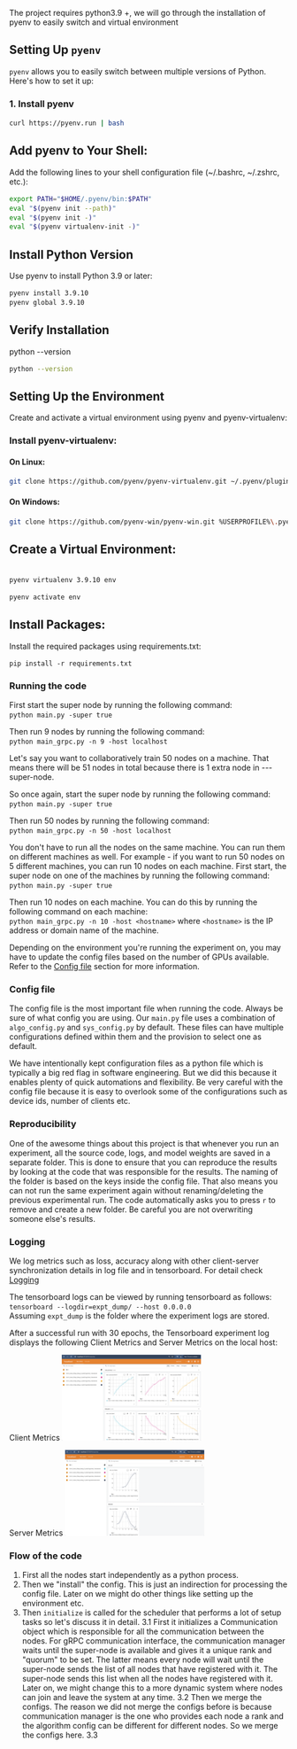 The project requires python3.9 +, we will go through the installation of pyenv to easily switch and virtual environment 

## Setting Up `pyenv`

`pyenv` allows you to easily switch between multiple versions of Python. Here's how to set it up:

### 1. Install pyenv 

```bash
curl https://pyenv.run | bash
```

## Add pyenv to Your Shell:
Add the following lines to your shell configuration file (~/.bashrc, ~/.zshrc, etc.):

```bash
export PATH="$HOME/.pyenv/bin:$PATH"
eval "$(pyenv init --path)"
eval "$(pyenv init -)"
eval "$(pyenv virtualenv-init -)"

```

## Install Python Version

Use pyenv to install Python 3.9 or later:

```bash
pyenv install 3.9.10
pyenv global 3.9.10

```

## Verify Installation
python --version

```bash
python --version

```

## Setting Up the Environment
Create and activate a virtual environment using pyenv and pyenv-virtualenv:

### Install pyenv-virtualenv:

   #### On Linux:

```bash
git clone https://github.com/pyenv/pyenv-virtualenv.git ~/.pyenv/plugins/pyenv-virtualenv
```
 #### On Windows:

```bash 
git clone https://github.com/pyenv-win/pyenv-win.git %USERPROFILE%\.pyenv
```

## Create a Virtual Environment:

``` bash

pyenv virtualenv 3.9.10 env
```

```bash
pyenv activate env
```


## Install  Packages:

Install the required packages using requirements.txt:

```
pip install -r requirements.txt
```

### Running the code
First start the super node by running the following command:<br>
`python main.py -super true`

Then run 9 nodes by running the following command:<br>
`python main_grpc.py -n 9 -host localhost`

Let's say you want to collaboratively train 50 nodes on a machine. That means there will be 51 nodes in total because there is 1 extra node in --- super-node.

So once again, start the super node by running the following command:<br>
`python main.py -super true`

Then run 50 nodes by running the following command:<br>
`python main_grpc.py -n 50 -host localhost`

You don't have to run all the nodes on the same machine. You can run them on different machines as well. For example - if you want to run 50 nodes on 5 different machines, you can run 10 nodes on each machine. First start, the super node on one of the machines by running the following command:<br>
`python main.py -super true`

Then run 10 nodes on each machine. You can do this by running the following command on each machine:<br>
`python main_grpc.py -n 10 -host <hostname>`
where `<hostname>` is the IP address or domain name of the machine.

Depending on the environment you're running the experiment on, you may have to update the config files based on the number of GPUs available. Refer to the [Config file](#config-file) section for more information.


### Config file
The config file is the most important file when running the code. Always be sure of what config you are using. Our `main.py` file uses a combination of `algo_config.py` and `sys_config.py` by default. These files can have multiple configurations defined within them and the provision to select one as default. 

We have intentionally kept configuration files as a python file which is typically a big red flag in software engineering. But we did this because it enables plenty of quick automations and flexibility. Be very careful with the config file because it is easy to overlook some of the configurations such as device ids, number of clients etc.

### Reproducibility
One of the awesome things about this project is that whenever you run an experiment, all the source code, logs, and model weights are saved in a separate folder. This is done to ensure that you can reproduce the results by looking at the code that was responsible for the results. The naming of the folder is based on the keys inside the config file. That also means you can not run the same experiment again without renaming/deleting the previous experimental run. The code automatically asks you to press `r` to remove and create a new folder. Be careful you are not overwriting someone else's results.

### Logging
We log metrics such as loss, accuracy along with other client-server synchronization details in log file and in tensorboard.
For detail check [Logging](../docs/Logging.md)

The tensorboard logs can be viewed by running tensorboard as follows:<br>
`tensorboard --logdir=expt_dump/ --host 0.0.0.0`<br>
Assuming `expt_dump` is the folder where the experiment logs are stored.

After a successful run with 30 epochs, the Tensorboard experiment log displays the following Client Metrics and Server Metrics on the local host:

Client Metrics
<img src="../resources/images/Client_metrics.png" width=50% height=50%>

Server Metrics
<img src="../resources/images/Server_metrics.png" width=50% height=50%>

### Flow of the code
1. First all the nodes start independently as a python process.
2. Then we "install" the config. This is just an indirection for processing the config file. Later on we might do other things like setting up the environment etc.
3. Then `initialize` is called for the scheduler that performs a lot of setup tasks so let's discuss it in detail.
3.1 First it initializes a Communication object which is responsible for all the communication between the nodes. For gRPC communication interface, the communication manager waits until the super-node is available and gives it a unique rank and "quorum" to be set. The latter means every node will wait until the super-node sends the list of all nodes that have registered with it. The super-node sends this list when all the nodes have registered with it. Later on, we might change this to a more dynamic system where nodes can join and leave the system at any time.
3.2 Then we merge the configs. The reason we did not merge the configs before is because communication manager is the one who provides each node a rank and the algorithm config can be different for different nodes. So we merge the configs here.
3.3 